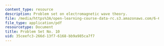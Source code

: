 ```yaml
---
content_type: resource
description: Problem set on electromagnetic wave theory.
file: /media/https%3A/open-learning-course-data-rc.s3.amazonaws.com/6-632-electromagnetic-wave-theory-spring-2003/35ceefc3266d13f76168bb9a985ca7f7_ps10.pdf
file_type: application/pdf
resourcetype: Document
title: Problem Set No. 10
uid: 35ceefc3-266d-13f7-6168-bb9a985ca7f7
---
```

